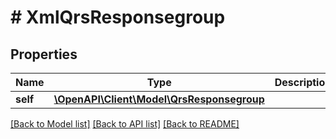 # # XmlQrsResponsegroup

## Properties

Name | Type | Description | Notes
------------ | ------------- | ------------- | -------------
**self** | [**\OpenAPI\Client\Model\QrsResponsegroup**](QrsResponsegroup.md) |  | [optional]

[[Back to Model list]](../../README.md#models) [[Back to API list]](../../README.md#endpoints) [[Back to README]](../../README.md)
